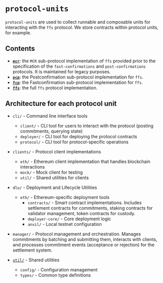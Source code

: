# `protocol-units`

`protocol-units` are used to collect runnable and composable units for interacting with the `ffs` protocol. We store contracts within protocol units, for example.

## Contents

- **[`mcr`](./mcr/README.md)**: the `MCR` sub-protocol implementation of `ffs` provided prior to the specification of the `fast-confirmations` and `post-confirmations` protocols. It is maintained for legacy purposes.
- **[`pcp`](./pcp/README.md)**: the Postconfirmation sub-protocol implementation for `ffs`.
- **[`fcp`](./fcp/README.md)**: the Fastconfirmation sub-protocol implementation for `ffs`.
- **[`ffs`](./ffs/README.md)**: the full `ffs` protocol implementation.

## Architecture for each protocol unit

- `cli/` - Command line interface tools
  - `client/` - CLI tool for users to interact with the protocol (posting commitments, querying state)
  - `deployer/` - CLI tool for deploying the protocol contracts
  - `protocol/` - CLI tool for protocol-specific operations

- `clients/` - Protocol client implementations
  - `eth/` - Ethereum client implementation that handles blockchain interactions
  - `mock/` - Mock client for testing
  - `util/` - Shared utilities for clients

- `dlu/` - Deployment and Lifecycle Utilities
  - `eth/` - Ethereum-specific deployment tools
    - `contracts/` - Smart contract implementations. Includes settlement contracts for commitments, staking contracts for validator management, token contracts for custody.
    - `deployer-core/` - Core deployment logic
    - `anvil/` - Local testnet configuration

- `manager/` - Protocol management and orchestration. Manages commitments by batching and submitting them, interacts with clients, and processes commitment events (acceptance or rejection) for the settlement system.

- [`util/`](util/) - Shared utilities
  - `config/` - Configuration management
  - `types/` - Common type definitions
